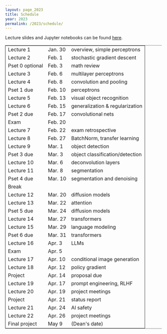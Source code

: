 ```yaml
---
layout: page_2023
title: Schedule
year: 2023
permalink: /2023/schedule/
---
```

<script src="https://code.jquery.com/jquery-3.1.1.js"
        integrity="sha256-16cdPddA6VdVInumRGo6IbivbERE8p7CQR3HzTBuELA="
        crossorigin="anonymous"></script>

<script>
 $(document).ready(function(){
     $('td:contains("Pset")').closest('tr').css('background-color','LemonChiffon');
     $('td:contains("Exam")').closest('tr').css('background-color','LightSalmon');
 });
</script>

Lecture slides and Jupyter notebooks can be found [here](https://drive.google.com/drive/folders/117sLpWGyqBjMILgibwnofzY0adactYiM?usp=sharing).
<table border="2" cellspacing="0" cellpadding="6" rules="groups" frame="hsides">


<colgroup>
<col  class="org-left" />

<col  class="org-left" />

<col  class="org-left" />
</colgroup>
<tbody>
<tr>
<td class="org-left">Lecture 1</td>
<td class="org-left">Jan. 30</td>
<td class="org-left">overview, simple perceptrons</td>
</tr>

<tr>
<td class="org-left">Lecture 2</td>
<td class="org-left">Feb. 1</td>
<td class="org-left">stochastic gradient descent</td>
</tr>

<tr>
<td class="org-left">Pset 0 optional</td>
<td class="org-left">Feb. 3</td>
<td class="org-left">math review</td>
</tr>

<tr>
<td class="org-left">Lecture 3</td>
<td class="org-left">Feb. 6</td>
<td class="org-left">multilayer perceptrons</td>
</tr>

<tr>
<td class="org-left">Lecture 4</td>
<td class="org-left">Feb. 8</td>
<td class="org-left">convolution and pooling</td>
</tr>

<tr>
<td class="org-left">Pset 1 due</td>
<td class="org-left">Feb. 10</td>
<td class="org-left">perceptrons</td>
</tr>

<tr>
<td class="org-left">Lecture 5</td>
<td class="org-left">Feb. 13</td>
<td class="org-left">visual object recognition</td>
</tr>

<tr>
<td class="org-left">Lecture 6</td>
<td class="org-left">Feb. 15</td>
<td class="org-left">generalization &amp; regularization</td>
</tr>

<tr>
<td class="org-left">Pset 2 due</td>
<td class="org-left">Feb. 17</td>
<td class="org-left">convolutional nets</td>
</tr>

<tr>
<td class="org-left">Exam</td>
<td class="org-left">Feb. 20</td>
<td class="org-left">&#xa0;</td>
</tr>

<tr>
<td class="org-left">Lecture 7</td>
<td class="org-left">Feb. 22</td>
<td class="org-left">exam retrospective</td>
</tr>

<tr>
<td class="org-left">Lecture 8</td>
<td class="org-left">Feb. 27</td>
<td class="org-left">BatchNorm, transfer learning</td>
</tr>

<tr>
<td class="org-left">Lecture 9</td>
<td class="org-left">Mar. 1</td>
<td class="org-left">object detection</td>
</tr>

<tr>
<td class="org-left">Pset 3 due</td>
<td class="org-left">Mar. 3</td>
<td class="org-left">object classification/detection</td>
</tr>

<tr>
<td class="org-left">Lecture 10</td>
<td class="org-left">Mar. 6</td>
<td class="org-left">deconvolution layers</td>
</tr>

<tr>
<td class="org-left">Lecture 11</td>
<td class="org-left">Mar. 8</td>
<td class="org-left">segmentation</td>
</tr>

<tr>
<td class="org-left">Pset 4 due</td>
<td class="org-left">Mar. 10</td>
<td class="org-left">segmentation and denoising</td>
</tr>

<tr>
<td class="org-left">Break</td>
<td class="org-left">&#xa0;</td>
<td class="org-left">&#xa0;</td>
</tr>

<tr>
<td class="org-left">Lecture 12</td>
<td class="org-left">Mar. 20</td>
<td class="org-left">diffusion models</td>
</tr>

<tr>
<td class="org-left">Lecture 13</td>
<td class="org-left">Mar. 22</td>
<td class="org-left">attention</td>
</tr>

<tr>
<td class="org-left">Pset 5 due</td>
<td class="org-left">Mar. 24</td>
<td class="org-left">diffusion models</td>
</tr>

<tr>
<td class="org-left">Lecture 14</td>
<td class="org-left">Mar. 27</td>
<td class="org-left">transformers</td>
</tr>

<tr>
<td class="org-left">Lecture 15</td>
<td class="org-left">Mar. 29</td>
<td class="org-left">language modeling</td>
</tr>

<tr>
<td class="org-left">Pset 6 due</td>
<td class="org-left">Mar. 31</td>
<td class="org-left">transformers</td>
</tr>

<tr>
<td class="org-left">Lecture 16</td>
<td class="org-left">Apr. 3</td>
<td class="org-left">LLMs</td>
</tr>

<tr>
<td class="org-left">Exam</td>
<td class="org-left">Apr. 5</td>
<td class="org-left">&#xa0;</td>
</tr>

<tr>
<td class="org-left">Lecture 17</td>
<td class="org-left">Apr. 10</td>
<td class="org-left">conditional image generation</td>
</tr>

<tr>
<td class="org-left">Lecture 18</td>
<td class="org-left">Apr. 12</td>
<td class="org-left">policy gradient</td>
</tr>

<tr>
<td class="org-left">Project</td>
<td class="org-left">Apr. 14</td>
<td class="org-left">proposal due</td>
</tr>

<tr>
<td class="org-left">Lecture 19</td>
<td class="org-left">Apr. 17</td>
<td class="org-left">prompt engineering, RLHF</td>
</tr>

<tr>
<td class="org-left">Lecture 20</td>
<td class="org-left">Apr. 19</td>
<td class="org-left">project meetings</td>
</tr>

<tr>
<td class="org-left">Project</td>
<td class="org-left">Apr. 21</td>
<td class="org-left">status report</td>
</tr>

<tr>
<td class="org-left">Lecture 21</td>
<td class="org-left">Apr. 24</td>
<td class="org-left">AI safety</td>
</tr>

<tr>
<td class="org-left">Lecture 22</td>
<td class="org-left">Apr. 26</td>
<td class="org-left">project meetings</td>
</tr>

<tr>
<td class="org-left">Final project</td>
<td class="org-left">May 9</td>
<td class="org-left">(Dean's date)</td>
</tr>
</tbody>
</table>
